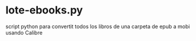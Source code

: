 # lote-ebooks.py
script python para convertit todos los libros de una carpeta de epub a mobi usando Calibre
